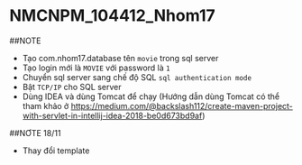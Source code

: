 # NMCNPM_104412_Nhom17

##NOTE
* Tạo com.nhom17.database tên `movie` trong sql server
* Tạo login mới là `MOVIE` với password là `1`
* Chuyển sql server sang chế độ SQL `sql authentication mode`
* Bật `TCP/IP` cho SQL server
* Dùng IDEA và dùng Tomcat để chạy (Hướng dẫn dùng Tomcat có thể tham khảo ở https://medium.com/@backslash112/create-maven-project-with-servlet-in-intellij-idea-2018-be0d673bd9af)

##NƠTE 18/11
* Thay đổi template